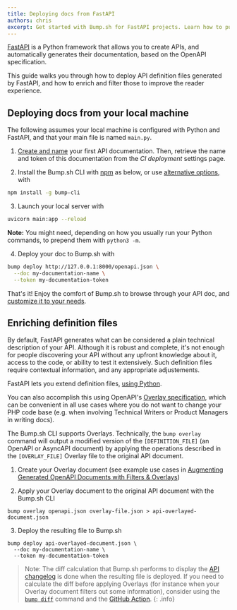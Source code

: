```yaml
---
title: Deploying docs from FastAPI
authors: chris
excerpt: Get started with Bump.sh for FastAPI projects. Learn how to publish and enrich OpenAPI definition files, and build great documentation.
---
```


[FastAPI](https://fastapi.tiangolo.com/) is a Python framework that allows you to create APIs, and automatically generates their documentation, based on the OpenAPI specification.

This guide walks you through how to deploy API definition files generated by FastAPI, and how to enrich and filter those to improve the reader experience.

## Deploying docs from your local machine

The following assumes your local machine is configured with Python and FastAPI, and that your main file is named `main.py`.

1. [Create and name](https://bump.sh/docs/new?utm_source=bump&utm_medium=content_hub&utm_campaign=getting_started) your first API documentation. Then, retrieve the name and token of this documentation from the _CI deployment_ settings page.

2. Install the Bump.sh CLI with [npm](https://docs.npmjs.com/cli/v9/configuring-npm/install?v=true) as below, or use [alternative options](/help/continuous-integration/cli), with
  ```bash
  npm install -g bump-cli
  ```

3. Launch your local server with
  ```bash
  uvicorn main:app --reload
  ```
  **Note:** You might need, depending on how you usually run your Python commands, to prepend them with `python3 -m`.

4. Deploy your doc to Bump.sh with
  ```bash
  bump deploy http://127.0.0.1:8000/openapi.json \
    --doc my-documentation-name \
    --token my-documentation-token
  ```

That's it! Enjoy the comfort of Bump.sh to browse through your API doc, and [customize it to your needs](/help/getting-started/quick-start#customization-options).

## Enriching definition files

By default, FastAPI generates what can be considered a plain technical description of your API. Although it is robust and complete, it's not enough for people discovering your API without any upfront knowledge about it, access to the code, or ability to test it extensively. Such definition files require contextual information, and any appropriate adjustements.

FastAPI lets you extend definition files, [using Python](https://fastapi.tiangolo.com/how-to/extending-openapi/). 

You can also accomplish this using OpenAPI's [Overlay specification](https://github.com/OAI/Overlay-Specification/blob/main/versions/1.0.0.md), which can be convenient in all use cases where you do not want to change your PHP code base (e.g. when involving Technical Writers or Product Managers in writing docs).

The Bump.sh CLI supports Overlays. Technically, the `bump overlay` command will output a modified version of the `[DEFINITION_FILE]` (an OpenAPI or AsyncAPI document) by applying the operations described in the `[OVERLAY_FILE]` Overlay file to the original API document.

1. Create your Overlay document (see example use cases in [Augmenting Generated OpenAPI Documents with Filters & Overlays](/guides/openapi/augmenting-generated-openapi))

2. Apply your Overlay document to the original API document with the Bump.sh CLI
```shell
bump overlay openapi.json overlay-file.json > api-overlayed-document.json
```

3. Deploy the resulting file to Bump.sh
  ```shell
  bump deploy api-overlayed-document.json \
    --doc my-documentation-name \
    --token my-documentation-token
  ```

> Note: The diff calculation that Bump.sh performs to display the [API changelog](/help/changes-management/changelog) is done when the resulting file is deployed.
> If you need to calculate the diff before applying Overlays (for instance when your Overlay document filters out some information), consider using the [`bump diff`](/help/continuous-integration/cli#bump-diff-file) command and the [GitHub Action](/help/continuous-integration/github-actions).
{: .info}